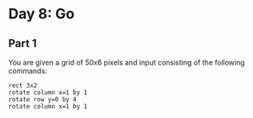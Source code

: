 # Day 8: Go

## Part 1

You are given a grid of 50x6 pixels and input consisting of the
following commands:

```
rect 3x2
rotate column x=1 by 1
rotate row y=0 by 4
rotate column x=1 by 1
```

